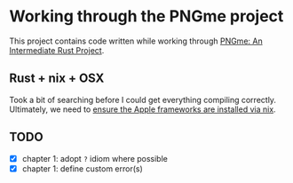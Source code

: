 # Working through the PNGme project

This project contains code written while working through [PNGme: An Intermediate Rust Project](https://picklenerd.github.io/pngme_book/introduction.html).

## Rust + nix + OSX

Took a bit of searching before I could get everything compiling correctly. Ultimately, we need to [ensure the Apple frameworks are installed via nix](https://stackoverflow.com/questions/51161225/how-can-i-make-macos-frameworks-available-to-clang-in-a-nix-environment).

## TODO

- [x] chapter 1: adopt `?` idiom where possible
- [x] chapter 1: define custom error(s)
